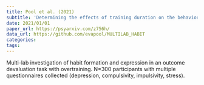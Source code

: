 ```yaml
---
title: Pool et al. (2021)
subtitle: 'Determining the effects of training duration on the behavioral expression of habitual control in humans: a multi-laboratory investigation'
date: 2021/01/01
paper_url: https://psyarxiv.com/z756h/
data_url: https://github.com/evapool/MULTILAB_HABIT
categories:
tags:
---
```


Multi-lab investigation of habit formation and expression in an outcome devaluation task with overtraining. N=300 participants with multiple questionnaires collected (depression, compulsivity, impulsivity, stress).

